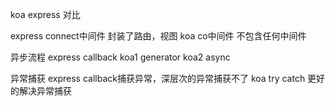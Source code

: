 koa  express 对比

express connect中间件  封装了路由，视图
koa     co中间件   不包含任何中间件 


异步流程
express   callback
koa1      generator
koa2      async


异常捕获
express   callback捕获异常，深层次的异常捕获不了
koa       try catch 更好的解决异常捕获


